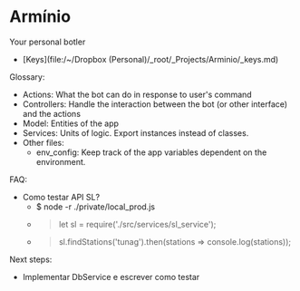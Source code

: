 # Armínio

Your personal botler

* [Keys](file:/~/Dropbox (Personal)/_root/_Projects/Arminio/_keys.md)

Glossary:

* Actions: What the bot can do in response to user's command
* Controllers: Handle the interaction between the bot (or other interface) and the actions
* Model: Entities of the app
* Services: Units of logic. Export instances instead of classes.
* Other files:
    - env_config: Keep track of the app variables dependent on the environment.


FAQ:

* Como testar API SL?
    * $ node -r ./private/local_prod.js
    * > let sl = require('./src/services/sl_service');
    * > sl.findStations('tunag').then(stations => console.log(stations));

Next steps:

* Implementar DbService e escrever como testar
